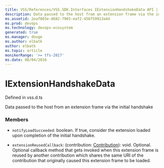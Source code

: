 ```yaml
---
title: VSS/References/VSS.SDK.Interfaces IExtensionHandshakeData API | Extensions for Visual Studio Team Services
description: Data passed to the host from an extension frame via the initial handshake
ms.assetid: 2eaf803e-d682-7903-eaf2-456f59913a4d
ms.prod: devops
ms.technology: devops-ecosystem
generated: true
ms.manager: douge
ms.author: elbatk
author: elbatk
ms.topic: article
monikerRange: '>= tfs-2017'
ms.date: 08/04/2016
---
```


# IExtensionHandshakeData

Defined in vss.d.ts


Data passed to the host from an extension frame via the initial handshake 

### Members

* `notifyLoadSucceeded`: boolean. If true, consider the extension loaded upon completion of the initial handshake.

* `extensionReusedCallback`: (contribution: [Contribution](../../../VSS/References/SDK_Interfaces/Contribution.md)): void. Optional. Optional callback method that gets invoked when this extension frame is reused by another contribution
which shares the same URI of the contribution that originally caused this extension frame to be loaded.

